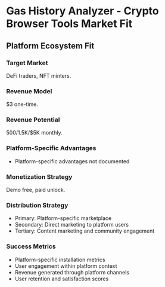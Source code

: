 # Gas History Analyzer - Crypto Browser Tools Market Fit

## Platform Ecosystem Fit

### Target Market
DeFi traders, NFT minters.

### Revenue Model
$3 one-time.

### Revenue Potential
$500/$1.5K/$5K monthly.

### Platform-Specific Advantages
- Platform-specific advantages not documented

### Monetization Strategy
Demo free, paid unlock.

### Distribution Strategy
- Primary: Platform-specific marketplace
- Secondary: Direct marketing to platform users
- Tertiary: Content marketing and community engagement

### Success Metrics
- Platform-specific installation metrics
- User engagement within platform context
- Revenue generated through platform channels
- User retention and satisfaction scores

